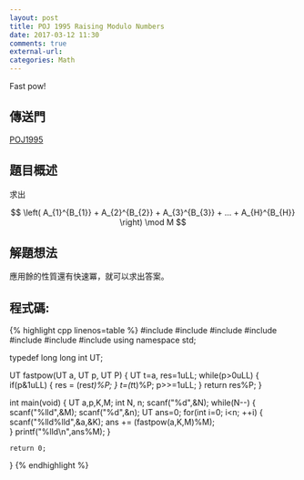 ```yaml
---
layout: post
title: POJ 1995 Raising Modulo Numbers
date: 2017-03-12 11:30
comments: true
external-url:
categories: Math
---
```


Fast pow!

## 傳送門
[POJ1995](http://poj.org/problem?id=1995)

## 題目概述
求出
<center>
$$ \left( A_{1}^{B_{1}} + A_{2}^{B_{2}} + A_{3}^{B_{3}} + ... + A_{H}^{B_{H}} \right) \mod M $$
</center>

## 解題想法
應用餘的性質還有快速冪，就可以求出答案。

## 程式碼:

{% highlight cpp linenos=table %}
#include <iostream>
#include <vector>
#include <algorithm>
#include <string>
#include <cstdio>
#include <cstdlib>
#include <cstdlib>
using namespace std;

typedef long long int UT;

UT fastpow(UT a, UT p, UT P) {
    UT t=a, res=1uLL;
    while(p>0uLL) {
        if(p&1uLL) {
            res = (res*t)%P;
        }
        t=(t*t)%P;
        p>>=1uLL;
    }
    return res%P;
}

int main(void) {
    UT a,p,K,M;
    int N, n;
    scanf("%d",&N);
    while(N--) {
        scanf("%lld",&M);
        scanf("%d",&n);
        UT ans=0;
        for(int i=0; i<n; ++i) {
            scanf("%lld%lld",&a,&K);
            ans += (fastpow(a,K,M)%M);                             
        }
        printf("%lld\n",ans%M);
    }
    
    return 0;
}
{% endhighlight %}

